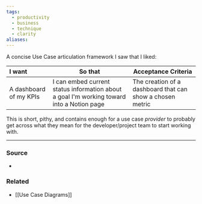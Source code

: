 ```yaml
---
tags:
  - productivity
  - business
  - technique
  - clarity
aliases:
---
```

A concise Use Case articulation framework I saw that I liked:

| **I want** | **So that** | **Acceptance Criteria** |
| :--- | ---- | ---- |
| A dashboard of my KPIs | I can embed current status information about a goal I'm working toward into a Notion page | The creation of a dashboard that can show a chosen metric |

This is short, pithy, and contains enough for a use case *provider* to probably get across what they mean for the developer/project team to start working with.

---
### Source
- 

### Related
- [[Use Case Diagrams]]